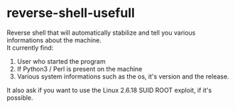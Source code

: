 # reverse-shell-usefull
Reverse shell that will automatically stabilize and tell you various informations about the machine.<br>
It currently find:
1. User who started the program
2. If Python3 / Perl is present on the machine
3. Various system informations such as the os, it's version and the release.

It also ask if you want to use the Linux 2.6.18 SUID ROOT exploit, if it's possible.
